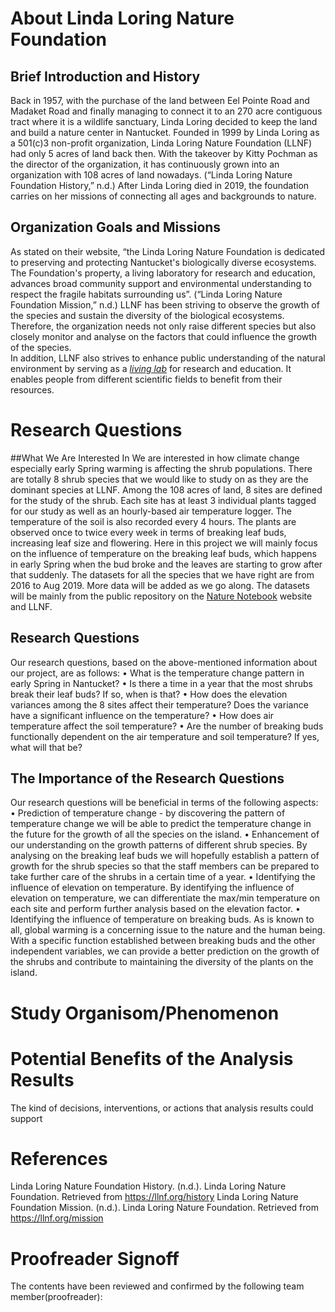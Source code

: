 # About Linda Loring Nature Foundation
## Brief Introduction and History
Back in 1957, with the purchase of the land between Eel Pointe Road and Madaket Road and finally managing to connect it to an 270 acre contiguous tract where it is a wildlife sanctuary, Linda Loring decided to keep the land and build a nature center in Nantucket. Founded in 1999 by Linda Loring as a 501(c)3 non-profit organization, Linda Loring Nature Foundation (LLNF) had only 5 acres of land back then. With the takeover by Kitty Pochman as the director of the organization, it has continuously grown into an organization with 108 acres of land nowadays.  (“Linda Loring Nature Foundation History,” n.d.)  After Linda Loring died in 2019, the foundation carries on her missions of connecting all ages and backgrounds to nature.
## Organization Goals and Missions
As stated on their website, “the Linda Loring Nature Foundation is dedicated to preserving and protecting Nantucket's biologically diverse ecosystems. The Foundation's property, a living laboratory for research and education, advances broad community support and environmental understanding to respect the fragile habitats surrounding us”. (“Linda Loring Nature Foundation Mission,” n.d.) LLNF has been striving to observe the growth of the species and sustain the diversity of the biological ecosystems. Therefore, the organization needs not only raise different species but also closely monitor and analyse on the factors that could influence the growth of the species.  
In addition, LLNF also strives to enhance public understanding of the natural environment by serving as a *[living lab]( https://llnf.org/research)* for research and education. It enables people from different scientific fields to benefit from their resources. 
# Research Questions
##What We Are Interested In
We are interested in how climate change especially early Spring warming is affecting the shrub populations. There are totally 8 shrub species that we would like to study on as they are the dominant species at LLNF. Among the 108 acres of land, 8 sites are defined for the study of the shrub. Each site has at least 3 individual plants tagged for our study as well as an hourly-based air temperature logger. The temperature of the soil is also recorded every 4 hours. The plants are observed once to twice every week in terms of breaking leaf buds, increasing leaf size and flowering. Here in this project we will mainly focus on the influence of temperature on the breaking leaf buds, which happens in early Spring when the bud broke and the leaves are starting to grow after that suddenly. 
The datasets for all the species that we have right are from 2016 to Aug 2019. More data will be added as we go along. The datasets will be mainly from the public repository on the [Nature Notebook]( https://www.usanpn.org/natures_notebook) website and LLNF.

## Research Questions
Our research questions, based on the above-mentioned information about our project, are as follows:
•	What is the temperature change pattern in early Spring in Nantucket?
•	Is there a time in a year that the most shrubs break their leaf buds? If so, when is that?
•	How does the elevation variances among the 8 sites affect their temperature? Does the variance have a significant influence on the temperature?
•	How does air temperature affect the soil temperature?
•	Are the number of breaking buds functionally dependent on the air temperature and soil temperature? If yes, what will that be?

## The Importance of the Research Questions
Our research questions will be beneficial in terms of the following aspects:
•	Prediction of temperature change - by discovering the pattern of temperature change we will be able to predict the temperature change in the future for the growth of all the species on the island.
•	Enhancement of our understanding on the growth patterns of different shrub species. By analysing on the breaking leaf buds we will hopefully establish a pattern of growth for the shrub species so that the staff members can be prepared to take further care of the shrubs in a certain time of a year.
•	Identifying the influence of elevation on temperature. By identifying the influence of elevation on temperature, we can differentiate the max/min temperature on each site and perform further analysis based on the elevation factor.
•	Identifying the influence of temperature on breaking buds. As is known to all, global warming is a concerning issue to the nature and the human being. With a specific function established between breaking buds and the other independent variables, we can provide a better prediction on the growth of the shrubs and contribute to maintaining the diversity of the plants on the island.  


# Study Organisom/Phenomenon


# Potential Benefits of the Analysis Results
The kind of decisions, interventions, or actions that analysis results could support

# References
Linda Loring Nature Foundation History. (n.d.). Linda Loring Nature Foundation. Retrieved from https://llnf.org/history
Linda Loring Nature Foundation Mission. (n.d.). Linda Loring Nature Foundation. Retrieved from https://llnf.org/mission


# Proofreader Signoff
The contents have been reviewed and confirmed by the following team member(proofreader):


